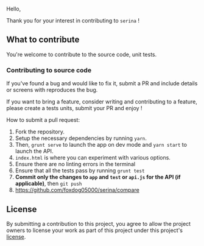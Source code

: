 Hello,

Thank you for your interest in contributing to `serina` !


## What to contribute

You're welcome to contribute to the source code, unit tests.


### Contributing to source code

If you've found a bug and would like to fix it, submit a PR and include details or screens with reproduces the bug.

If you want to bring a feature, consider writing and contributing to a feature, please create a tests units, submit your PR and enjoy !

How to submit a pull request:

1. Fork the repository.
2. Setup the necessary dependencies by running `yarn`.
3. Then, `grunt serve` to launch the  app on dev mode and `yarn start` to launch the API.
4. `index.html` is where you can experiment with various options.
5. Ensure there are no linting errors in the terminal
6. Ensure that all the tests pass by running `grunt test`
7. **Commit only the changes to `app` and `test` or `api.js` for the API (if applicable)**, then `git push`
8. https://github.com/foxdog05000/serina/compare


## License

By submitting a contribution to this project, you agree to allow the project
owners to license your work as part of this project under this project's
[license](LICENSE.md).
